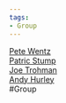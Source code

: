 ```yaml
---
tags:
- Group
---
```

   
[Pete Wentz](/not_created.md)   
[Patric Stump](/not_created.md)   
[Joe Trohman](/not_created.md)   
[Andy Hurley](/not_created.md)   
#Group